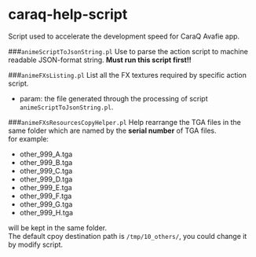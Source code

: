 caraq-help-script
=================

Script used to accelerate the development speed for CaraQ Avafie app.

###`animeScriptToJsonString.pl`
Use to parse the action script to machine readable JSON-format string. __Must run this script first!!__

###`animeFXsListing.pl`
List all the FX textures required by specific action script.

* param: the file generated through the processing of script `animeScriptToJsonString.pl`.


###`animeFXsResourcesCopyHelper.pl`
Help rearrange the TGA files in the same folder which are named by the __serial number__ of TGA files.  
for example:

- other_999_A.tga
- other_999_B.tga
- other_999_C.tga
- other_999_D.tga
- other_999_E.tga
- other_999_F.tga
- other_999_G.tga
- other_999_H.tga

will be kept in the same folder.  
The default cpoy destination path is `/tmp/10_others/`, you could change it by modify script.




